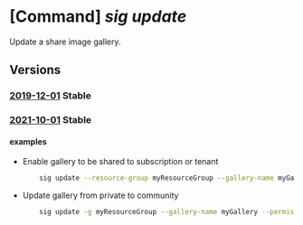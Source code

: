 # [Command] _sig update_

Update a share image gallery.

## Versions

### [2019-12-01](/Resources/mgmt-plane/L3N1YnNjcmlwdGlvbnMve30vcmVzb3VyY2Vncm91cHMve30vcHJvdmlkZXJzL21pY3Jvc29mdC5jb21wdXRlL2dhbGxlcmllcy97fQ==/2019-12-01.xml) **Stable**

<!-- mgmt-plane /subscriptions/{}/resourcegroups/{}/providers/microsoft.compute/galleries/{} 2019-12-01 -->

### [2021-10-01](/Resources/mgmt-plane/L3N1YnNjcmlwdGlvbnMve30vcmVzb3VyY2Vncm91cHMve30vcHJvdmlkZXJzL21pY3Jvc29mdC5jb21wdXRlL2dhbGxlcmllcy97fQ==/2021-10-01.xml) **Stable**

<!-- mgmt-plane /subscriptions/{}/resourcegroups/{}/providers/microsoft.compute/galleries/{} 2021-10-01 -->

#### examples

- Enable gallery to be shared to subscription or tenant
    ```bash
        sig update --resource-group myResourceGroup --gallery-name myGallery --permissions groups
    ```

- Update gallery from private to community
    ```bash
        sig update -g myResourceGroup --gallery-name myGallery --permissions Community --publisher-uri myPublisherUri --publisher-email myPublisherEmail --eula myEula --public-name-prefix myPublicNamePrefix
    ```
